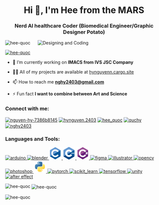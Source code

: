 <h1 align="center">Hi 👋, I'm Hee from the MARS</h1>
<h3 align="center">Nerd AI healthcare Coder (Biomedical Engineer/Graphic Designer Potato)</h3>
<img align="right" alt="Designing and Coding" width="400" src="https://cdn.dribbble.com/userupload/14324850/file/original-61d148c6f8ad77365df8d481818678a2.gif"
  
<p align="left"> <img src="https://komarev.com/ghpvc/?username=hee-quoc&label=Profile%20views&color=0e75b6&style=flat" alt="hee-quoc" /> </p>

<p align="left"> <a href="https://github.com/ryo-ma/github-profile-trophy"><img src="https://github-profile-trophy.vercel.app/?username=hee-quoc" alt="hee-quoc" /></a> </p>

- 🔭 I’m currently working on **IMACS from IVS JSC Company**

- 👨‍💻 All of my projects are available at [hynguyenn.cargo.site](hynguyenn.cargo.site)

- 📫 How to reach me **nghy2403@gmail.com**

- ⚡ Fun fact **I want to combine between Art and Science**

<h3 align="left">Connect with me:</h3>
<p align="left">
<a href="https://linkedin.com/in/nguyen-hy-7386b8145" target="blank"><img align="center" src="https://raw.githubusercontent.com/rahuldkjain/github-profile-readme-generator/master/src/images/icons/Social/linked-in-alt.svg" alt="nguyen-hy-7386b8145" height="30" width="40" /></a>
<a href="https://fb.com/hynguyen.2403" target="blank"><img align="center" src="https://raw.githubusercontent.com/rahuldkjain/github-profile-readme-generator/master/src/images/icons/Social/facebook.svg" alt="hynguyen.2403" height="30" width="40" /></a>
<a href="https://instagram.com/hee_quoc" target="blank"><img align="center" src="https://raw.githubusercontent.com/rahuldkjain/github-profile-readme-generator/master/src/images/icons/Social/instagram.svg" alt="hee_quoc" height="30" width="40" /></a>
<a href="https://www.behance.net/quchy" target="blank"><img align="center" src="https://raw.githubusercontent.com/rahuldkjain/github-profile-readme-generator/master/src/images/icons/Social/behance.svg" alt="quchy" height="30" width="40" /></a>
<a href="https://www.hackerrank.com/nghy2403" target="blank"><img align="center" src="https://raw.githubusercontent.com/rahuldkjain/github-profile-readme-generator/master/src/images/icons/Social/hackerrank.svg" alt="nghy2403" height="30" width="40" /></a>
</p>

<h3 align="left">Languages and Tools:</h3>
<p align="left"> <a href="https://www.arduino.cc/" target="_blank" rel="noreferrer"> <img src="https://cdn.worldvectorlogo.com/logos/arduino-1.svg" alt="arduino" width="40" height="40"/> </a> <a href="https://www.blender.org/" target="_blank" rel="noreferrer"> <img src="https://download.blender.org/branding/community/blender_community_badge_white.svg" alt="blender" width="40" height="40"/> </a> <a href="https://www.cprogramming.com/" target="_blank" rel="noreferrer"> <img src="https://raw.githubusercontent.com/devicons/devicon/master/icons/c/c-original.svg" alt="c" width="40" height="40"/> </a> <a href="https://www.w3schools.com/cpp/" target="_blank" rel="noreferrer"> <img src="https://raw.githubusercontent.com/devicons/devicon/master/icons/cplusplus/cplusplus-original.svg" alt="cplusplus" width="40" height="40"/> </a> <a href="https://www.w3schools.com/cs/" target="_blank" rel="noreferrer"> <img src="https://raw.githubusercontent.com/devicons/devicon/master/icons/csharp/csharp-original.svg" alt="csharp" width="40" height="40"/> </a> <a href="https://www.figma.com/" target="_blank" rel="noreferrer"> <img src="https://www.vectorlogo.zone/logos/figma/figma-icon.svg" alt="figma" width="40" height="40"/> </a> <a href="https://www.adobe.com/in/products/illustrator.html" target="_blank" rel="noreferrer"> <img src="https://www.vectorlogo.zone/logos/adobe_illustrator/adobe_illustrator-icon.svg" alt="illustrator" width="40" height="40"/> </a> <a href="https://opencv.org/" target="_blank" rel="noreferrer"> <img src="https://www.vectorlogo.zone/logos/opencv/opencv-icon.svg" alt="opencv" width="40" height="40"/> </a> <a href="https://www.photoshop.com/en" target="_blank" rel="noreferrer"> <img src="https://upload.wikimedia.org/wikipedia/commons/thumb/a/af/Adobe_Photoshop_CC_icon.svg/768px-Adobe_Photoshop_CC_icon.svg.png" alt="photoshop" width="40" height="40"/> </a> <a href="https://www.python.org" target="_blank" rel="noreferrer"> <img src="https://raw.githubusercontent.com/devicons/devicon/master/icons/python/python-original.svg" alt="python" width="40" height="40"/> </a> <a href="https://pytorch.org/" target="_blank" rel="noreferrer"> <img src="https://www.vectorlogo.zone/logos/pytorch/pytorch-icon.svg" alt="pytorch" width="40" height="40"/> </a> <a href="https://scikit-learn.org/" target="_blank" rel="noreferrer"> <img src="https://upload.wikimedia.org/wikipedia/commons/0/05/Scikit_learn_logo_small.svg" alt="scikit_learn" width="40" height="40"/> </a> <a href="https://www.tensorflow.org" target="_blank" rel="noreferrer"> <img src="https://www.vectorlogo.zone/logos/tensorflow/tensorflow-icon.svg" alt="tensorflow" width="40" height="40"/> </a> <a href="https://unity.com/" target="_blank" rel="noreferrer"> <img src="https://www.vectorlogo.zone/logos/unity3d/unity3d-icon.svg" alt="unity" width="40" height="40"/> </a> <a href="https://www.adobe.com/home" target="_blank" rel="noreferrer"> <img src="https://upload.wikimedia.org/wikipedia/commons/thumb/c/cb/Adobe_After_Effects_CC_icon.svg/768px-Adobe_After_Effects_CC_icon.svg.png" alt="after effect" width="40" height="40"/> </a> </p>

<p><img align="left" src="https://github-readme-stats.vercel.app/api/top-langs?username=hee-quoc&show_icons=true&locale=en&layout=compact" alt="hee-quoc" /></p>

<p>&nbsp;<img align="center" src="https://github-readme-stats.vercel.app/api?username=hee-quoc&show_icons=true&locale=en" alt="hee-quoc" /></p>

<p><img align="center" src="https://github-readme-streak-stats.herokuapp.com/?user=hee-quoc&" alt="hee-quoc" /></p>
